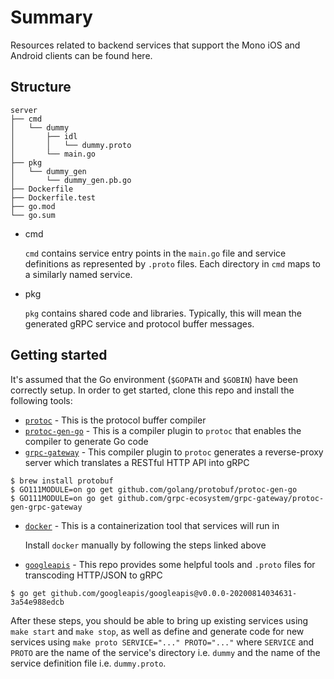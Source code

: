 # Summary

Resources related to backend services that support the Mono iOS and Android clients can be found here.

## Structure

```
server
├── cmd
│   └── dummy
│       ├── idl
│       │   └── dummy.proto
│       └── main.go
├── pkg
│   └── dummy_gen
│       └── dummy_gen.pb.go
├── Dockerfile
├── Dockerfile.test
├── go.mod
└── go.sum
```

* cmd

   `cmd` contains service entry points in the `main.go` file and service definitions as represented by `.proto` files. Each directory in `cmd` maps to a similarly named service.

* pkg

   `pkg` contains shared code and libraries. Typically, this will mean the generated gRPC service and protocol buffer messages.

## Getting started

It's assumed that the Go environment (`$GOPATH` and `$GOBIN`) have been correctly setup. In order to get started, clone this repo and install the following tools:
* [`protoc`](https://grpc.io/docs/protoc-installation/) - This is the protocol buffer compiler
* [`protoc-gen-go`](https://grpc.io/docs/languages/go/quickstart/) - This is a compiler plugin to `protoc` that enables the compiler to generate Go code
* [`grpc-gateway`](https://github.com/grpc-ecosystem/grpc-gateway/) - This compiler plugin to `protoc` generates a reverse-proxy server which translates a RESTful HTTP API into gRPC

```
$ brew install protobuf
$ GO111MODULE=on go get github.com/golang/protobuf/protoc-gen-go
$ GO111MODULE=on go get github.com/grpc-ecosystem/grpc-gateway/protoc-gen-grpc-gateway
```

* [`docker`](https://docs.docker.com/docker-for-mac/install/) - This is a containerization tool that services will run in

   Install `docker` manually by following the steps linked above

* [`googleapis`](https://github.com/googleapis/googleapis) - This repo provides some helpful tools and `.proto` files for transcoding HTTP/JSON to gRPC

```
$ go get github.com/googleapis/googleapis@v0.0.0-20200814034631-3a54e988edcb
```

After these steps, you should be able to bring up existing services using `make start` and `make stop`, as well as define and generate code
for new services using `make proto SERVICE="..." PROTO="..."` where `SERVICE` and `PROTO` are the name of the service's directory i.e. `dummy` and
the name of the service definition file i.e. `dummy.proto`.

